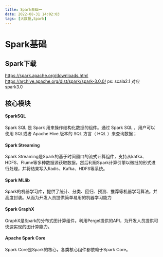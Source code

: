 ```yaml
---
title: Spark基础一
date: 2022-08-31 14:02:03
tags: [大数据,Spark]
---
```

# Spark基础

## Spark下载
https://spark.apache.org/downloads.html
https://archive.apache.org/dist/spark/spark-3.0.0/
ps: scala2.1 对应 spark3.0
## 核心模块

#### SparkSQL
Spark SQL 是 Spark 用来操作结构化数据的组件。通过 Spark SQL ，用户可以使用 SQL或者 Apache Hive 版本的 SQL 方言（ HQL ）来查询数据；
<!--more-->

#### Spark Streaming
Spark Streaming是Spark的基于时间窗口的流式计算组件，支持从kafka、HDFS、Flume等多种数据源获取数据，然后利用Spark计算引擎以微批的形式进行处理，并将结果写入Radis、Kafka、HDFS等系统。

#### Spark MLlib
Spark的机器学习库，提供了统计、分类、回归、预测、推荐等机器学习算法，并高度封装。从而为开发人员提供简单易用的机器学习能力

#### Spark GraphX
GraphX是Spark的分布式图计算组件，利用Pergel提供的API，为开发人员提供可快速实现的图计算能力。

#### Apache Spark Core
Spark Core是Spark的核心，各类核心组件都依赖于Spark Core。
